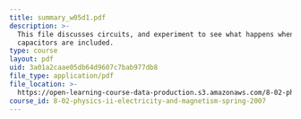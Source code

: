 ```yaml
---
title: summary_w05d1.pdf
description: >-
  This file discusses circuits, and experiment to see what happens when
  capacitors are included.
type: course
layout: pdf
uid: 3a01a2caae05db64d9607c7bab977db8
file_type: application/pdf
file_location: >-
  https://open-learning-course-data-production.s3.amazonaws.com/8-02-physics-ii-electricity-and-magnetism-spring-2007/3a01a2caae05db64d9607c7bab977db8_summary_w05d1.pdf
course_id: 8-02-physics-ii-electricity-and-magnetism-spring-2007
---
```

